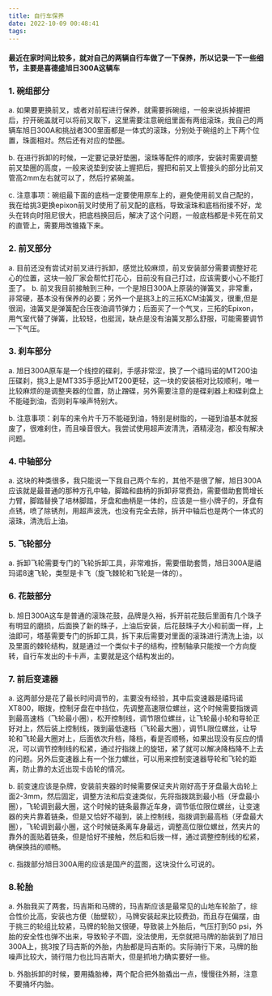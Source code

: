 ```yaml
---
title: 自行车保养
date: 2022-10-09 00:48:41
tags:
---
```


#### 最近在家时间比较多，就对自己的两辆自行车做了一下保养，所以记录一下一些细节，主要是喜德盛旭日300A这辆车

### 1. 碗组部分

a. 如果要更换前叉，或者对前程进行保养，就需要拆碗组，一般来说拆掉握把后，拧开碗盖就可以将前叉取下，这里需要注意碗组里面有两组滚珠，我自己的两辆车旭日300A和挑战者300里面都是一体式的滚珠，分别处于碗组的上下两个位置，珠面相对。然后还有对应的垫圈。

b. 在进行拆卸的时候，一定要记录好垫圈，滚珠等配件的顺序，安装时需要调整前叉垫圈的高度，一般来说垫到安装上握把后，握把和前叉上管接头的部分比前叉管高2mm左右就可以了，然后拧紧碗盖。

c. 注意事项：碗组最下面的底档一定要使用原车上的，避免使用前叉自己配的，我在给挑3更换epixon前叉时使用了前叉配的底档，导致滚珠和底档衔接不好，龙头在转向时阻尼很大，把底档换回后，解决了这个问题，一般底档都是卡死在前叉的直管上，需要用改锥撬下来。

### 2. 前叉部分

a. 目前还没有尝试对前叉进行拆卸，感觉比较麻烦，前叉安装部分需要调整好花心的位置，这块一般厂家会帮忙打花心，目前没有自己打过，应该需要小心不能打歪了。
b. 前叉我目前接触到三种，一个是旭日300A上原装的弹簧叉，非常重，非常硬，基本没有保养的必要；另外一个是挑3上的三拓XCM油簧叉，很重,但是很润，油簧叉是弹簧配合压夜油调节弹力；后面买了一个气叉，三拓的Epixon，用气室代替了弹簧，比较轻，也挺润，缺点是没有油簧叉那么舒服，可能需要调节一下气压。

### 3. 刹车部分

a. 旭日300A原车是一个线控的碟刹，手感非常涩，换了一个禧玛诺的MT200油压碟刹，挑3上是MT335手感比MT200更轻，这一块的安装相对比较顺利，唯一比较麻烦的是调整夹器的位置，防止蹭碟，另外需要注意的是碟刹器上和碟刹盘上不能碰到油，否则刹车噪声特别大。

b. 注意事项：刹车的来令片千万不能碰到油，特别是树脂的，一碰到油基本就报废了，很难刹住，而且噪音很大。我尝试使用超声波清洗，酒精浸泡，都没有解决问题。

### 4. 中轴部分

a. 这块的种类很多，我只能说一下我自己两个车的，其他不是很了解，旭日300A应该就是最普通的那种方孔中轴，脚踏和曲柄的拆卸非常费劲，需要借助套筒增长力臂，脚踏替换了培林脚踏，牙盘和曲柄是一体的，应该是一些小牌子的，牙盘有点锈，喷了除锈剂，用超声波洗，也没有完全去除，拆开中轴后也是两个一体式的滚珠，清洗后上油。

### 5. 飞轮部分

a. 拆卸飞轮需要专门的飞轮拆卸工具，非常难拆，需要借助套筒，旭日300A是禧玛诺8速飞轮，类型是卡飞（旋飞棘轮和飞轮是一体的）。

### 6. 花鼓部分

b. 旭日300A这车是普通的滚珠花鼓，品牌是久裕，拆开前花鼓后里面有几个珠子有明显的磨损，后面换了新的珠子，上油后安装，后花鼓珠子大小和前面一样，上油即可，塔基需要专门的拆卸工具，拆下来后需要对里面的滚珠进行清洗上油，以及里面的棘轮结构，就是通过一个类似卡子的结构，控制轴承只能按一个方向旋转，自行车发出的卡卡声，主要就是这个结构发出的。

### 7. 前后变速器

a. 这两部分是花了最长时间调节的，主要没有经验，其中后变速器是禧玛诺XT800，眼拨，控制牙盘在中挡位，先调整高速限位螺丝，这个时候需要指拨调到最高速档（飞轮最小圈），松开控制线，调节限位螺丝，让飞轮最小轮和导轮正好对上，然后装上控制线，拨到最低速档（飞轮最大圈），调节L限位螺丝，让导轮和飞轮最大圈对上，后面依次升档，降档，看是否顺畅，如果出现没有反应的情况，可以调节控制线的松紧，通过拧指拨上的旋钮，紧了就可以解决降档降不上去的问题。另外后变速器上有一个张力螺丝，可以用来控制变速器导轮和飞轮的距离，防止靠的太近出现卡齿轮的情况。

b. 前变速应该是杂牌，安装前夹器的时候需要保证夹片刚好高于牙盘最大齿轮上面2-3mm，然后固定，调整方法和后变速类似，先将指拨跳到最小档（牙盘最小圈），飞轮调到最大圈，这个时候的链条最靠近车身，调节低位限位螺丝，让变速器的夹片靠着链条，但是又恰好不碰到，装上控制线，指拨调到最高档（牙盘最大圈），飞轮调到最小圈，这个时候链条离车身最远，调整高位限位螺丝，然夹片的靠外的面贴着链条，但是恰好不接触，然后和后拨一样，通过调整控制线的松紧，确保换挡的顺畅。

c. 指拨部分旭日300A用的应该是国产的蓝图，这块没什么可说的。

### 8.轮胎

a. 外胎我买了两套，玛吉斯和马牌的，玛吉斯应该是最常见的山地车轮胎了，综合性价比高，安装也方便（胎壁软），马牌安装起来比较费劲，而且存在偏摆，由于挑三的轮组比较紧，马牌的轮胎又很硬，导致装上外胎后，气压打到50 psi，外胎的安全性也弹不出来，导致轮子不圆，没法使用，无奈就把马牌的胎装到了旭日300A上，挑3按了玛吉斯的外胎，内胎都是玛吉斯的。实际骑行下来，马牌的胎噪声比较大，骑行阻力也比玛吉斯大，但是抓地力确实要好一些。

b. 外胎拆卸的时候，要用撬胎棒，两个配合把外胎撬出一点，慢慢往外掰，注意不要捅坏内胎。